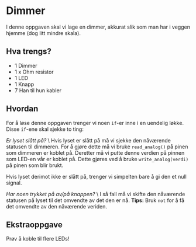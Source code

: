 # Dimmer

I denne oppgaven skal vi lage en dimmer, akkurat slik som man har i veggen hjemme (dog litt mindre skala).

## Hva trengs?
* 1 Dimmer
* 1 x Ohm resistor
* 1 LED
* 1 Knapp
* 7 Han til hun kabler

## Hvordan
For å løse denne oppgaven trenger vi noen `if`-er inne i en uendelig løkke.
Disse `if`-ene skal sjekke to ting:

*Er lyset slått på?* \\
Hvis lyset er slått på må vi sjekke den nåværende statusen til dimmeren.
For å gjøre dette må vi bruke `read_analog()` på pinen som dimmeren er koblet på.
Deretter må vi putte denne verdien på pinnen som LED-en vår er koblet på.
Dette gjøres ved å bruke `write_analog(verdi)` på pinen som blir brukt.

Hvis lyset derimot ikke er slått på, trenger vi simpelten bare å gi den et null signal.

*Har noen trykket på av/på knappen?* \\
I så fall må vi skifte den nåværende statusen på lyset til det omvendte av det den er nå.
**Tips:** Bruk `not` for å få det omvendte av den nåværende veriden.

## Ekstraoppgave
Prøv å koble til flere LEDs!
